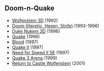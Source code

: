 ## Doom-n-Quake

- [Wolfenstein 3D](./src/wolf3d/ecwolf/README.md) (1992)
- [Doom (Heretic, Hexen, Strife)](./src/doom/gzdoom/README.md) (1993-1996)
- [Duke Nukem 3D](./src/duke3d/eduke32/README.md) (1996)
- [Quake](./src/quake1/quakespasm/README.md) (1996)
- [Blood](./src/blood/nblood/README.md) (1997)
- [Quake II](./src/quake2/yquake2/README.md) (1997)
- [Need for Speed II SE](./src/nfs2se/NFSIISE/README.md) (1997)
- [Quake 3 Arena](./src/quake3/ioquake3/README.md) (1999)
- [Return to Castle Wolfenstein](./src/rtcw/realrtcw/README.md) (2001)
